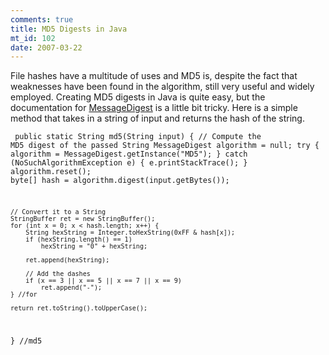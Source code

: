 ```yaml
--- 
comments: true
title: MD5 Digests in Java
mt_id: 102
date: 2007-03-22
---
```

File hashes have a multitude of uses and MD5 is, despite the fact that weaknesses have been found in the algorithm, still very useful and widely employed.  Creating MD5 digests in Java is quite easy, but the documentation for [MessageDigest](http://java.sun.com/j2se/1.4.2/docs/api/java/security/MessageDigest.html) is a little bit tricky.  Here is a simple method that takes in a string of input and returns the hash of the string.

<code><pre>
public static String md5(String input) {
	// Compute the MD5 digest of the passed String
	MessageDigest algorithm = null;
	try {
		algorithm = MessageDigest.getInstance("MD5");
	} catch (NoSuchAlgorithmException e) { e.printStackTrace(); }
	algorithm.reset();
	byte[] hash = algorithm.digest(input.getBytes());

	// Convert it to a String
	StringBuffer ret = new StringBuffer();
	for (int x = 0; x < hash.length; x++) {
		String hexString = Integer.toHexString(0xFF & hash[x]);
		if (hexString.length() == 1)
			hexString = "0" + hexString;

		ret.append(hexString);

		// Add the dashes
		if (x == 3 || x == 5 || x == 7 || x == 9)
			ret.append("-");
	} //for

	return ret.toString().toUpperCase();
} //md5
</code></pre>
